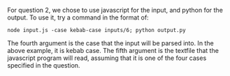 For question 2, we chose to use javascript for the input, and python for the output.  To use it, try a command in the format of:

    node input.js -case kebab-case inputs/6; python output.py

The fourth argument is the case that the input will be parsed into.  In the above example, it is kebab case.  The fifth argument is the textfile that the javascript program
will read, assuming that it is one of the four cases specified in the question.